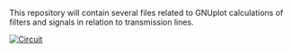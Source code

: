 
This repository will contain several files related to GNUplot calculations of filters and signals in relation to transmission lines.


[![Circuit](https://github.com/nostromo-1/VNA-plots/blob/master/photos/circuit.png)](https://github.com/nostromo-1/iVNA-plots)


